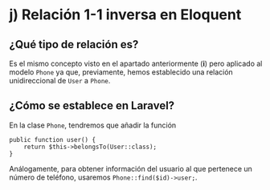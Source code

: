 # j) Relación 1-1 inversa en Eloquent
## ¿Qué tipo de relación es?
Es el mismo concepto visto en el apartado anteriormente (**i**) pero aplicado al modelo `Phone` ya que, previamente, hemos establecido una relación unidireccional de `User` a `Phone`.

## ¿Cómo se establece en Laravel?
En la clase `Phone`, tendremos que añadir la función 
```
public function user() {
	return $this->belongsTo(User::class);
}
```

Análogamente, para obtener información del usuario al que pertenece un número de teléfono, usaremos `Phone::find($id)->user;`.